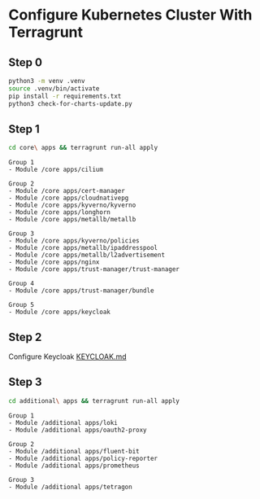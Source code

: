 # Configure Kubernetes Cluster With Terragrunt

## Step 0
```bash
python3 -m venv .venv
source .venv/bin/activate
pip install -r requirements.txt
python3 check-for-charts-update.py
```

## Step 1
```bash
cd core\ apps && terragrunt run-all apply
```
```
Group 1
- Module /core apps/cilium

Group 2
- Module /core apps/cert-manager
- Module /core apps/cloudnativepg
- Module /core apps/kyverno/kyverno
- Module /core apps/longhorn
- Module /core apps/metallb/metallb

Group 3
- Module /core apps/kyverno/policies
- Module /core apps/metallb/ipaddresspool
- Module /core apps/metallb/l2advertisement
- Module /core apps/nginx
- Module /core apps/trust-manager/trust-manager

Group 4
- Module /core apps/trust-manager/bundle

Group 5
- Module /core apps/keycloak
```

## Step 2
Configure Keycloak [KEYCLOAK.md](https://github.com/Puhhh/Kubernetes/blob/main/KEYCLOAK.md)

## Step 3
```bash
cd additional\ apps && terragrunt run-all apply
```
```
Group 1
- Module /additional apps/loki
- Module /additional apps/oauth2-proxy

Group 2
- Module /additional apps/fluent-bit
- Module /additional apps/policy-reporter
- Module /additional apps/prometheus

Group 3
- Module /additional apps/tetragon
```